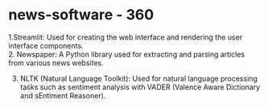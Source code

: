 ﻿# news-software - 360
1.Streamlit: Used for creating the web interface and rendering the user interface components.                                                                          
2. Newspaper: A Python library used for extracting and parsing articles from various news websites.

3. NLTK (Natural Language Toolkit): Used for natural language processing tasks such as sentiment analysis with VADER (Valence Aware Dictionary and sEntiment Reasoner).

